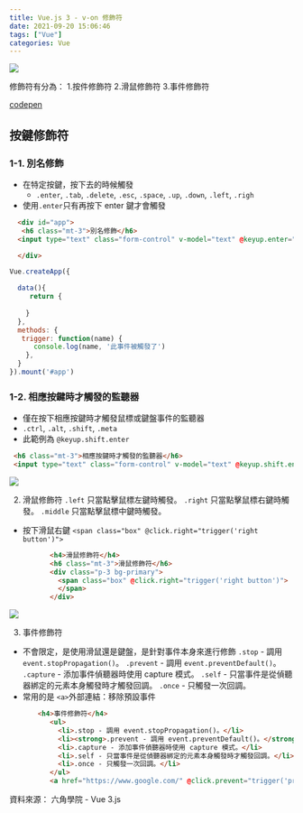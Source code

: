 ```yaml
---
title: Vue.js 3 - v-on 修飾符
date: 2021-09-20 15:06:46
tags: ["Vue"]
categories: Vue
---
```

![](https://i.imgur.com/NBBY8vo.png)

修飾符有分為：
1.按件修飾符
2.滑鼠修飾符
3.事件修飾符

[codepen](https://codepen.io/Eva-go/pen/RwgMXGN)
## 按鍵修飾符

### 1-1. 別名修飾
* 在特定按鍵，按下去的時候觸發
  * `.enter`, `.tab`, `.delete`, `.esc`, `.space`, `.up`, `.down`, `.left`, `.righ`
* 使用`.enter`只有再按下 enter 鍵才會觸發

```html
  <div id="app">
   <h6 class="mt-3">別名修飾</h6>
  <input type="text" class="form-control" v-model="text" @keyup.enter="trigger('enter')">

  </div>
```

```javascript
Vue.createApp({

  data(){
     return {
     
    }
  },
  methods: {
   trigger: function(name) {
      console.log(name, '此事件被觸發了')
    },
  }
}).mount('#app')
```

### 1-2. 相應按鍵時才觸發的監聽器
* 僅在按下相應按鍵時才觸發鼠標或鍵盤事件的監聽器
* `.ctrl`, `.alt`, `.shift`, `.meta`
* 此範例為 `@keyup.shift.enter`
```html
 <h6 class="mt-3">相應按鍵時才觸發的監聽器</h6>
 <input type="text" class="form-control" v-model="text" @keyup.shift.enter="trigger('shift + Enter')">
```
![](https://i.imgur.com/gQjWYVy.png)

2. 滑鼠修飾符
`.left` 只當點擊鼠標左鍵時觸發。
`.right` 只當點擊鼠標右鍵時觸發。
`.middle` 只當點擊鼠標中鍵時觸發。
* 按下滑鼠右鍵
`<span class="box" @click.right="trigger('right button')">`

```html
          <h4>滑鼠修飾符</h4>
          <h6 class="mt-3">滑鼠修飾符</h6>
          <div class="p-3 bg-primary">
            <span class="box" @click.right="trigger('right button')">
            </span>
          </div>
```

![](https://i.imgur.com/lddG6zT.png)


3. 事件修飾符
* 不會限定，是使用滑鼠還是鍵盤，是針對事件本身來進行修飾
``.stop`` - 調用 `event.stopPropagation()`。
``.prevent`` - 調用 `event.preventDefault()`。
``.capture`` - 添加事件偵聽器時使用 capture 模式。
``.self`` - 只當事件是從偵聽器綁定的元素本身觸發時才觸發回調。
``.once`` - 只觸發一次回調。
* 常用的是 `<a>`外部連結：移除預設事件
```html
       <h4>事件修飾符</h4>
          <ul>
            <li>.stop - 調用 event.stopPropagation()。</li>
            <li><strong>.prevent - 調用 event.preventDefault()。</strong></li>
            <li>.capture - 添加事件偵聽器時使用 capture 模式。</li>
            <li>.self - 只當事件是從偵聽器綁定的元素本身觸發時才觸發回調。</li>
            <li>.once - 只觸發一次回調。</li>
          </ul>
          <a href="https://www.google.com/" @click.prevent="trigger('prevent')">加入 Prevent</a>
```

資料來源：
六角學院 - Vue 3.js
